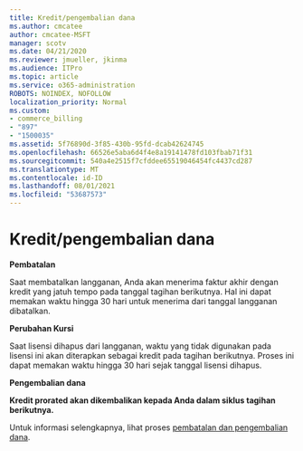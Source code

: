 ```yaml
---
title: Kredit/pengembalian dana
ms.author: cmcatee
author: cmcatee-MSFT
manager: scotv
ms.date: 04/21/2020
ms.reviewer: jmueller, jkinma
ms.audience: ITPro
ms.topic: article
ms.service: o365-administration
ROBOTS: NOINDEX, NOFOLLOW
localization_priority: Normal
ms.custom:
- commerce_billing
- "897"
- "1500035"
ms.assetid: 5f76890d-3f85-430b-95fd-dcab42624745
ms.openlocfilehash: 66526e5aba6d4f4e8a19141478fd103fbab71f31
ms.sourcegitcommit: 540a4e2515f7cfddee65519046454fc4437cd287
ms.translationtype: MT
ms.contentlocale: id-ID
ms.lasthandoff: 08/01/2021
ms.locfileid: "53687573"
---
```

# <a name="creditrefund"></a>Kredit/pengembalian dana

**Pembatalan**
  
Saat membatalkan langganan, Anda akan menerima faktur akhir dengan kredit yang jatuh tempo pada tanggal tagihan berikutnya. Hal ini dapat memakan waktu hingga 30 hari untuk menerima dari tanggal langganan dibatalkan.
  
**Perubahan Kursi**
  
Saat lisensi dihapus dari langganan, waktu yang tidak digunakan pada lisensi ini akan diterapkan sebagai kredit pada tagihan berikutnya. Proses ini dapat memakan waktu hingga 30 hari sejak tanggal lisensi dihapus.

**Pengembalian dana**

**Kredit prorated akan dikembalikan kepada Anda dalam siklus tagihan berikutnya.**

Untuk informasi selengkapnya, lihat proses [pembatalan dan pengembalian dana](/microsoft-365/commerce/subscriptions/cancel-your-subscription). 
